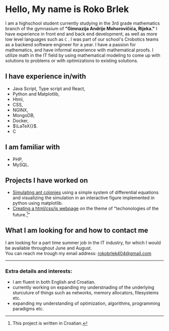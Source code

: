 # Hello, My name is Roko Brlek
I am a highschool student currently studying in the 3rd grade mathematics branch of the gymnasium of **"Gimnazija Andrije Mohorovičića, Rijeka."** I have experience in front end and back end development, as well as more low level languages such as ` C ` . I was part of our school's Crobotics teams as a backend software engineer for a year. I have a passion for mathematics, and have informal experience with mathematical proofs. I utilize math in the IT field by using mathematical modeling to come up with solutions to problems or with optimizations to existing solutions.

## I have experience in/with
- Java Script, Type script and React,
- Python and Matplotlib,
- Html,
- CSS,
- NGINX,
- MongoDB,
- Docker,
- $\LaTeX{}$.
- C

## I am familiar with
- PHP,
- MySQL.

## Projects I have worked on
- [Simulating ant colonies](https://github.com/Roko-B/Visualizing-the-simulation-of-ant-colonies) using a simple system of differential equations and visualizing the simulation in an interactive figure implemented in python using matplotlib.
- [Creating a html/css/js webpage](https://github.com/Roko-B/HTML-CSS-JS-school-project) on the theme of "techonologies of the future.[^1]"

[^1]: This project is written in Croatian.

## What I am looking for and how to contact me
I am looking for a part time summer job in the IT industry, for which I would be available throughout June and August.
<br>You can reach me trough my email address: rokobrlek404@gmail.com

<hr>

### Extra details and interests:
- I am fluent in both English and Croatian.
- currently working on expanding my understnading of the underlying sturcuture of things such as networks, memory allocators, filesystems etc.
- expanding my understanding of optimization, algorithms, programming paradigms etc.
 
